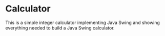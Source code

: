 # Calculator
This is a simple integer calculator implementing Java Swing and showing everything needed to build a Java Swing calculator.

